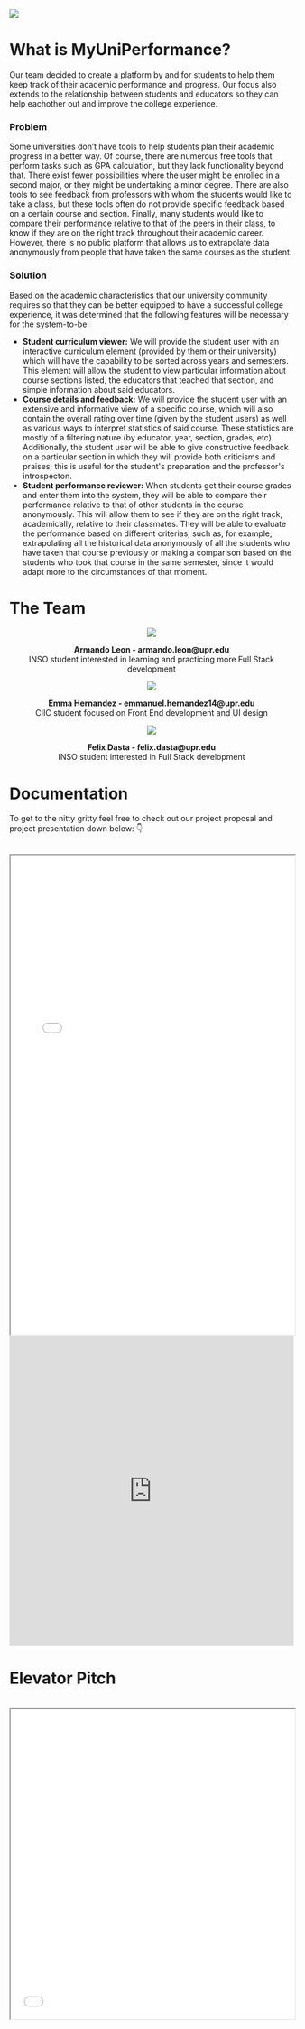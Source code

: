 ![](https://images.unsplash.com/photo-1599658880436-c61792e70672?ixlib=rb-1.2.1&ixid=MnwxMjA3fDB8MHxwaG90by1wYWdlfHx8fGVufDB8fHx8&auto=format&fit=crop&w=1170&q=80)
<div class="section-what">
 <h1> What is MyUniPerformance? </h1>
<p>Our team decided to create a platform by and for students to help them keep track of their academic performance and progress. Our focus also extends to the relationship between students and educators so they can help eachother out and improve the college experience.</p>
</div>

<div class="section-problem">
 <div class="section-problem-statement">
  <h3> Problem </h3>
<p>Some universities don’t have tools to help students plan their academic progress in a better way. Of course, there are numerous free tools that perform tasks such as GPA calculation, but they lack functionality beyond that. There exist fewer possibilities where the user might be enrolled in a second major, or they might be undertaking a minor degree. There are also tools to see feedback from professors with whom the students would like to take a class, but these tools often do not provide specific feedback based on a certain course and section. Finally, many students would like to compare their performance relative to that of the peers in their class, to know if they are on the right track throughout their academic career. However, there is no public platform that allows us to extrapolate data anonymously from people that have taken the same courses as the student.</p>
</div>

 <div class="section-problem-solution">
 <h3> Solution </h3>
<p>Based on the academic characteristics that our university community requires so that they can be better equipped to have a successful college experience, it was determined that the following features will be necessary for the system-to-be:</p>

<ul>
 <li> <b>Student curriculum viewer:</b>  We will provide the student user with an interactive curriculum element (provided by them or their university) which will have the capability to be sorted across years and semesters. This element will allow the student to view particular information about course sections listed, the educators that teached that section, and simple information about said educators.</li>

 <li> <b>Course details and feedback:</b>  We will provide the student user with an extensive and informative view of a specific course, which will also contain the overall rating over time (given by the student users) as well as various ways to interpret statistics of said course. These statistics are mostly of a filtering nature (by educator, year, section, grades, etc). Additionally, the student user will be able to give constructive feedback on a particular section in which they will provide both criticisms and praises; this is useful for the student's preparation and the professor's introspecton.</li>

 <li> <b>Student performance reviewer:</b> When students get their course grades and enter them into the system, they will be able to compare their performance relative to that of other students in the course anonymously. This will allow them to see if they are on the right track, academically, relative to their classmates. They will be able to evaluate the performance based on different criterias, such as, for example, extrapolating all the historical data anonymously of all the students who have taken that course previously or making a comparison based on the students who took that course in the same semester, since it would adapt more to the circumstances of that moment.</li>
  </ul>
  
  </div>
</div>

<div class="section-team">
<h1>The Team</h1>
<div align="center">
 <img src="https://media.discordapp.net/attachments/819389567538954244/974417585338712065/IMG-20220512-WA0011.jpg?width=300&height=300">
 <p>
  <b>Armando Leon - armando.leon@upr.edu</b>
  <br>
  INSO student interested in learning and practicing more Full Stack development
 </p>
</div>

<div align="center">
 <img src="https://media.discordapp.net/attachments/950936180210434089/954094634357886994/photo_2022-03-15_imported_20220315_103556.jpg?width=300&height=300">
 <p>
  <b>Emma Hernandez - emmanuel.hernandez14@upr.edu</b>
  <br>
  CIIC student focused on Front End development and UI design 
 </p>
</div>
 
<div align="center">
 <img src="https://media.discordapp.net/attachments/950936180210434089/954094218400378961/IMG-20220312-WA0001.jpg?width=300&height=300">
 <p>
  <b>Felix Dasta - felix.dasta@upr.edu</b>
  <br>
  INSO student interested in Full Stack development
 </p>
</div>
</div>


<div class="section-documentation">
  <h1>Documentation</h1>
  <p>To get to the nitty gritty feel free to check out our project proposal and project presentation down below: 👇
  </p>
  <br>
<iframe src="ProgressReportMyUniPerformance.pdf" width="100%" height="850px" style="align:center"></iframe>
 <br>
<iframe src="https://docs.google.com/presentation/d/e/2PACX-1vRKF5e5srM57ZTlafKvfsd8g2goYcTQUeQmk-QXgGz50wut_lABIv1NIQ0fPHJtrmVm3md5GuxgeLmE/embed?start=true&loop=true&delayms=3000" frameborder="0" width="100%" height="550" allowfullscreen="true" mozallowfullscreen="true" webkitallowfullscreen="true" style="align:center"></iframe>
 <br>
   <h1>Elevator Pitch</h1>
  <br>
<iframe src="MyUniPerformance Pitch Video-(1080p).mp4" width="100%" height="550" style="align:center" allowfullscreen></iframe>
</div>

